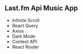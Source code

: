 ## Last.fm Api Music App

- Infinite Scroll
- React Query
- Axios 
- Dark Mode
- Context API
- React Router
